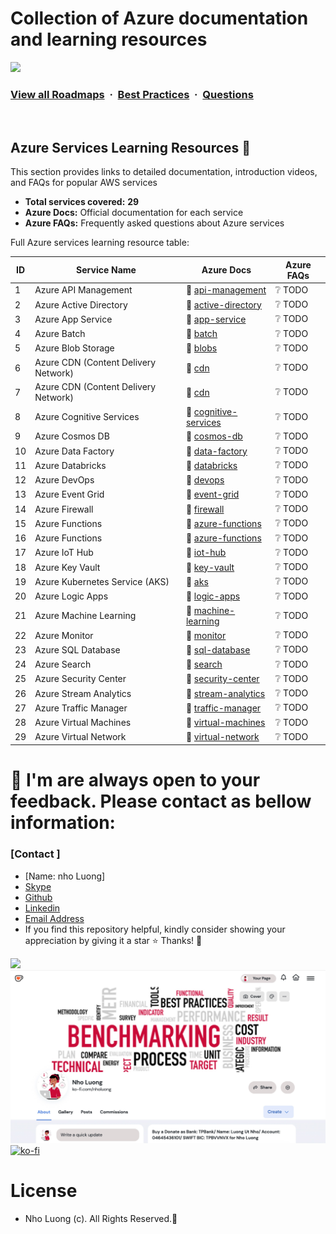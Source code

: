 # Collection of Azure documentation and learning resources

![](https://i.imgur.com/waxVImv.png)
### [View all Roadmaps](https://github.com/nholuongut/all-roadmaps) &nbsp;&middot;&nbsp; [Best Practices](https://github.com/nholuongut/all-roadmaps/blob/main/public/best-practices/) &nbsp;&middot;&nbsp; [Questions](https://www.linkedin.com/in/nholuong/)
<br/>

<!-- Learning-Resource-Begin -->
<!-- Do not edit the above line manually -->
## Azure Services Learning Resources 📘
This section provides links to detailed documentation, introduction videos, and FAQs for popular AWS services
- **Total services covered:** **29**
- **Azure Docs:** Official documentation for each service
- **Azure FAQs:** Frequently asked questions about Azure services

Full Azure services learning resource table:

| ID | Service Name | Azure Docs | Azure FAQs |
|----|--------------|----------|----------|
| 1 | Azure API Management | 📖 [api-management](https://docs.microsoft.com/en-us/azure/api-management/) | ❔ TODO |
| 2 | Azure Active Directory | 📖 [active-directory](https://docs.microsoft.com/en-us/azure/active-directory/) | ❔ TODO |
| 3 | Azure App Service | 📖 [app-service](https://docs.microsoft.com/en-us/azure/app-service/) | ❔ TODO |
| 4 | Azure Batch | 📖 [batch](https://docs.microsoft.com/en-us/azure/batch/) | ❔ TODO |
| 5 | Azure Blob Storage | 📖 [blobs](https://docs.microsoft.com/en-us/azure/storage/blobs/) | ❔ TODO |
| 6 | Azure CDN (Content Delivery Network) | 📖 [cdn](https://docs.microsoft.com/en-us/azure/cdn/) | ❔ TODO |
| 7 | Azure CDN (Content Delivery Network) | 📖 [cdn](https://docs.microsoft.com/en-us/azure/cdn/) | ❔ TODO |
| 8 | Azure Cognitive Services | 📖 [cognitive-services](https://docs.microsoft.com/en-us/azure/cognitive-services/) | ❔ TODO |
| 9 | Azure Cosmos DB | 📖 [cosmos-db](https://docs.microsoft.com/en-us/azure/cosmos-db/) | ❔ TODO |
| 10 | Azure Data Factory | 📖 [data-factory](https://docs.microsoft.com/en-us/azure/data-factory/) | ❔ TODO |
| 11 | Azure Databricks | 📖 [databricks](https://docs.microsoft.com/en-us/azure/databricks/) | ❔ TODO |
| 12 | Azure DevOps | 📖 [devops](https://docs.microsoft.com/en-us/azure/devops/) | ❔ TODO |
| 13 | Azure Event Grid | 📖 [event-grid](https://docs.microsoft.com/en-us/azure/event-grid/) | ❔ TODO |
| 14 | Azure Firewall | 📖 [firewall](https://docs.microsoft.com/en-us/azure/firewall/) | ❔ TODO |
| 15 | Azure Functions | 📖 [azure-functions](https://docs.microsoft.com/en-us/azure/azure-functions/) | ❔ TODO |
| 16 | Azure Functions | 📖 [azure-functions](https://docs.microsoft.com/en-us/azure/azure-functions/) | ❔ TODO |
| 17 | Azure IoT Hub | 📖 [iot-hub](https://docs.microsoft.com/en-us/azure/iot-hub/) | ❔ TODO |
| 18 | Azure Key Vault | 📖 [key-vault](https://docs.microsoft.com/en-us/azure/key-vault/) | ❔ TODO |
| 19 | Azure Kubernetes Service (AKS) | 📖 [aks](https://docs.microsoft.com/en-us/azure/aks/) | ❔ TODO |
| 20 | Azure Logic Apps | 📖 [logic-apps](https://docs.microsoft.com/en-us/azure/logic-apps/) | ❔ TODO |
| 21 | Azure Machine Learning | 📖 [machine-learning](https://docs.microsoft.com/en-us/azure/machine-learning/) | ❔ TODO |
| 22 | Azure Monitor | 📖 [monitor](https://docs.microsoft.com/en-us/azure/azure-monitor/) | ❔ TODO |
| 23 | Azure SQL Database | 📖 [sql-database](https://docs.microsoft.com/en-us/azure/azure-sql/) | ❔ TODO |
| 24 | Azure Search | 📖 [search](https://docs.microsoft.com/en-us/azure/search/) | ❔ TODO |
| 25 | Azure Security Center | 📖 [security-center](https://docs.microsoft.com/en-us/azure/security-center/) | ❔ TODO |
| 26 | Azure Stream Analytics | 📖 [stream-analytics](https://docs.microsoft.com/en-us/azure/stream-analytics/) | ❔ TODO |
| 27 | Azure Traffic Manager | 📖 [traffic-manager](https://learn.microsoft.com/en-us/azure/traffic-manager/) | ❔ TODO |
| 28 | Azure Virtual Machines | 📖 [virtual-machines](https://docs.microsoft.com/en-us/azure/virtual-machines/) | ❔ TODO |
| 29 | Azure Virtual Network | 📖 [virtual-network](https://docs.microsoft.com/en-us/azure/virtual-network/) | ❔ TODO |

# 🚀 I'm are always open to your feedback.  Please contact as bellow information:
### [Contact ]
* [Name: nho Luong]
* [Skype](luongutnho_skype)
* [Github](https://github.com/nholuongut/)
* [Linkedin](https://www.linkedin.com/in/nholuong/)
* [Email Address](luongutnho@hotmail.com)
* If you find this repository helpful, kindly consider showing your appreciation by giving it a star ⭐ Thanks! 💖

![](https://i.imgur.com/waxVImv.png)
![](Donate.jpg)
[![ko-fi](https://ko-fi.com/img/githubbutton_sm.svg)](https://ko-fi.com/nholuong)

# License
* Nho Luong (c). All Rights Reserved.🌟
